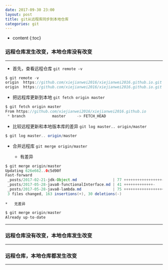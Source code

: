 ```yaml
---
date: 2017-09-30 23:00
layout: post
title: git从远程库同步到本地仓库
categories: git
---
```


* content
{:toc}

### 远程仓库发生改变，本地仓库没有改变
----------------------------------------
*   首先，查看远程仓库 `git remote -v`

```java
$ git remote -v
origin  https://github.com/xiejianwei2016/xiejianwei2016.github.io.git (fetch)
origin  https://github.com/xiejianwei2016/xiejianwei2016.github.io.git (push)
```

*   把远程库更新到本地 `git fetch origin master`

```java
$ git fetch origin master
From https://github.com/xiejianwei2016/xiejianwei2016.github.io
 * branch            master     -> FETCH_HEAD
```

*   比较远程更新和本地版本库的差异 `git log master.. origin/master`

```java
$ git log master.. origin/master
```

*   合并远程库 `git merge origin/master`

	*   有差异

```java
$ git merge origin/master
Updating 626e662..0c5d90f
Fast-forward
 _posts/2017-02-21-jdk-Object.md                | 77 +++++++++++++++++---------
 _posts/2017-05-28-java8-functionalInterface.md | 41 +++++++++++++-
 _posts/2017-05-28-java8-lambda.md              | 75 ++++++++++++++++++++++++-
 3 files changed, 163 insertions(+), 30 deletions(-)
```
	
	*   无差异

```java
$ git merge origin/master
Already up-to-date
```

----------------------------------------



### 远程仓库没有改变，本地仓库发生改变
----------------------------------------

### 远程仓库，本地仓库都发生改变
----------------------------------------